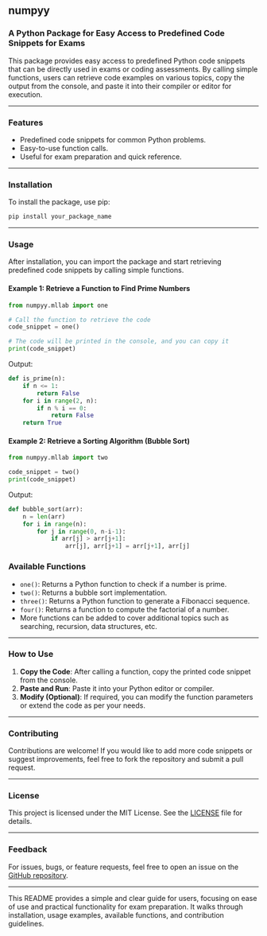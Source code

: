 
## **numpyy**

### A Python Package for Easy Access to Predefined Code Snippets for Exams

This package provides easy access to predefined Python code snippets that can be directly used in exams or coding assessments. By calling simple functions, users can retrieve code examples on various topics, copy the output from the console, and paste it into their compiler or editor for execution.

---

### **Features**
- Predefined code snippets for common Python problems.
- Easy-to-use function calls.
- Useful for exam preparation and quick reference.
  
---

### **Installation**

To install the package, use pip:

```bash
pip install your_package_name
```

---

### **Usage**

After installation, you can import the package and start retrieving predefined code snippets by calling simple functions.

#### **Example 1: Retrieve a Function to Find Prime Numbers**

```python
from numpyy.mllab import one

# Call the function to retrieve the code
code_snippet = one()

# The code will be printed in the console, and you can copy it
print(code_snippet)
```

Output:
```python
def is_prime(n):
    if n <= 1:
        return False
    for i in range(2, n):
        if n % i == 0:
            return False
    return True
```

#### **Example 2: Retrieve a Sorting Algorithm (Bubble Sort)**

```python
from numpyy.mllab import two

code_snippet = two()
print(code_snippet)
```

Output:
```python
def bubble_sort(arr):
    n = len(arr)
    for i in range(n):
        for j in range(0, n-i-1):
            if arr[j] > arr[j+1]:
                arr[j], arr[j+1] = arr[j+1], arr[j]
```

### **Available Functions**

- `one()`: Returns a Python function to check if a number is prime.
- `two()`: Returns a bubble sort implementation.
- `three()`: Returns a Python function to generate a Fibonacci sequence.
- `four()`: Returns a function to compute the factorial of a number.
- More functions can be added to cover additional topics such as searching, recursion, data structures, etc.

---

### **How to Use**

1. **Copy the Code**: After calling a function, copy the printed code snippet from the console.
2. **Paste and Run**: Paste it into your Python editor or compiler.
3. **Modify (Optional)**: If required, you can modify the function parameters or extend the code as per your needs.

---

### **Contributing**

Contributions are welcome! If you would like to add more code snippets or suggest improvements, feel free to fork the repository and submit a pull request.

---

### **License**

This project is licensed under the MIT License. See the [LICENSE](LICENSE) file for details.

---

### **Feedback**

For issues, bugs, or feature requests, feel free to open an issue on the [GitHub repository](https://github.com/yourusername/your_package_name).

---

This README provides a simple and clear guide for users, focusing on ease of use and practical functionality for exam preparation. It walks through installation, usage examples, available functions, and contribution guidelines.
